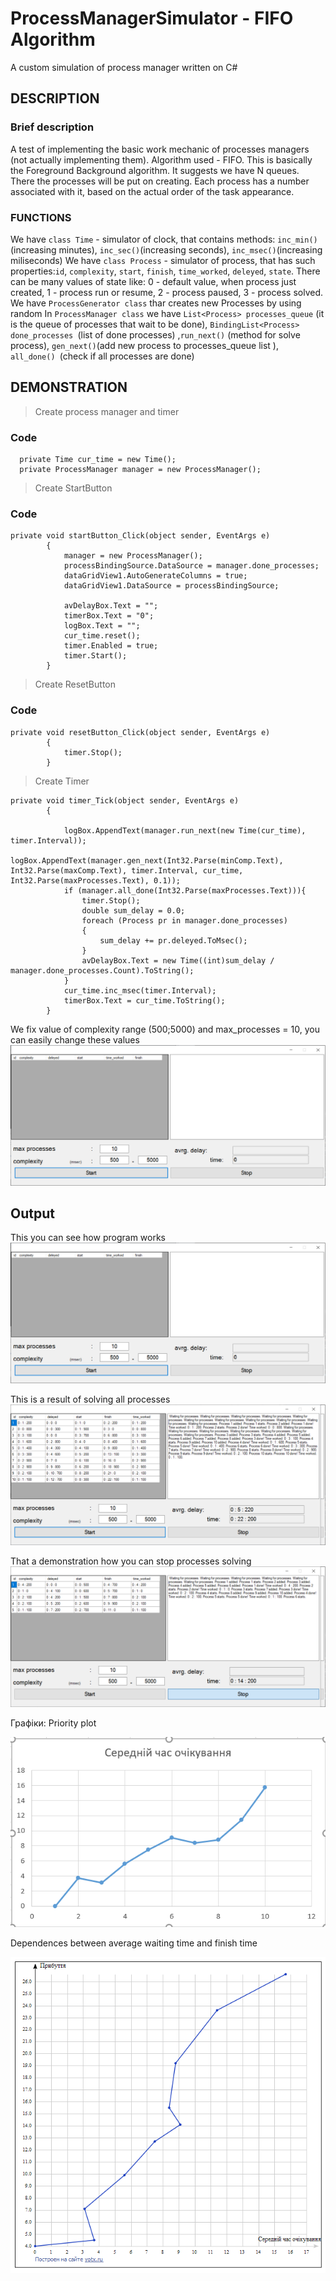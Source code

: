 # ProcessManagerSimulator - FIFO Algorithm
A custom simulation of process manager written on C#
## DESCRIPTION
### Brief description
A test of implementing the basic work mechanic of processes managers (not actually implementing them).
Algorithm used - FIFO.
This is basically the Foreground Background algorithm. It suggests we have N queues. There the processes will be put on creating. 
Each process has a number associated with it, based on the actual order of the task appearance.
### FUNCTIONS 

We have `class Time` - simulator of clock, that contains methods:  `inc_min()`(increasing minutes), `inc_sec()`(increasing seconds), `inc_msec()`(increasing miliseconds)
We have `class Process` - simulator of process, that has such properties:`id`, `complexity`, `start`, `finish`, `time_worked`, `deleyed`, `state`. There can be many values of state like: 0 - default value, when process just created, 1 - process run or resume, 2 - process paused, 3 - process solved.
We have `ProcessGenerator class` thar creates new Processes by using random
In `ProcessManager class` we have `List<Process> processes_queue` (it is the queue of processes that wait to be done), `BindingList<Process> done_processes `(list of done processes) ,`run_next()` (method for solve process),  `gen_next()`(add new process to processes_queue list ), `all_done() `(check if all processes are done)
  
 
## DEMONSTRATION
> Create process manager and timer

### Code
```
  private Time cur_time = new Time();
  private ProcessManager manager = new ProcessManager();
```

> Create StartButton

### Code
```
private void startButton_Click(object sender, EventArgs e)
        {
            manager = new ProcessManager();
            processBindingSource.DataSource = manager.done_processes;
            dataGridView1.AutoGenerateColumns = true;
            dataGridView1.DataSource = processBindingSource;

            avDelayBox.Text = "";
            timerBox.Text = "0";
            logBox.Text = "";
            cur_time.reset();
            timer.Enabled = true;
            timer.Start();
        }
```
> Create ResetButton
### Code
```
private void resetButton_Click(object sender, EventArgs e)
        {
            timer.Stop();
        }
```

> Create Timer
```
private void timer_Tick(object sender, EventArgs e)
        {
            
            logBox.AppendText(manager.run_next(new Time(cur_time), timer.Interval));
            logBox.AppendText(manager.gen_next(Int32.Parse(minComp.Text), Int32.Parse(maxComp.Text), timer.Interval, cur_time, Int32.Parse(maxProcesses.Text), 0.1));
            if (manager.all_done(Int32.Parse(maxProcesses.Text))){
                timer.Stop();
                double sum_delay = 0.0;
                foreach (Process pr in manager.done_processes)
                {
                    sum_delay += pr.deleyed.ToMsec();
                }
                avDelayBox.Text = new Time((int)sum_delay / manager.done_processes.Count).ToString();
            }
            cur_time.inc_msec(timer.Interval);
            timerBox.Text = cur_time.ToString();    
        }
```
We fix value of complexity range (500;5000) and max_processes = 10,  you can easily change these values
![form](img/example_1.png)

## Output

This you can see how program works
![example 1](img/example_1.png)

This is a result of solving all processes
![example 2](img/example_2.png)

That a demonstration how you can stop processes solving 
![example 3](/img/example_3.png)

Графіки:
Priority plot


![graph1](img/graph1.png)

Dependences between average waiting time and finish time

![graph2](img/graph2.png)
